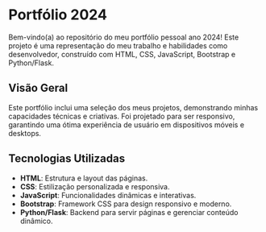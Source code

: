 # Portfólio 2024

Bem-vindo(a) ao repositório do meu portfólio pessoal ano 2024! Este projeto é uma representação do meu trabalho e habilidades como desenvolvedor, construído com HTML, CSS, JavaScript, Bootstrap e Python/Flask.

## Visão Geral

Este portfólio inclui uma seleção dos meus projetos, demonstrando minhas capacidades técnicas e criativas. Foi projetado para ser responsivo, garantindo uma ótima experiência de usuário em dispositivos móveis e desktops.

## Tecnologias Utilizadas

- **HTML**: Estrutura e layout das páginas.
- **CSS**: Estilização personalizada e responsiva.
- **JavaScript**: Funcionalidades dinâmicas e interativas.
- **Bootstrap**: Framework CSS para design responsivo e moderno.
- **Python/Flask**: Backend para servir páginas e gerenciar conteúdo dinâmico.
